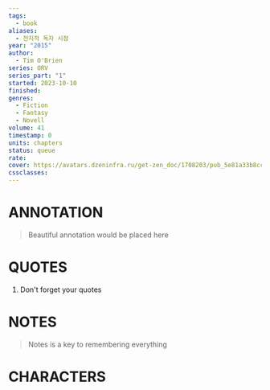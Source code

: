 ```yaml
---
tags:
  - book
aliases:
  - 전지적 독자 시점
year: "2015"
author:
  - Tim O'Brien
series: ORV
series_part: "1"
started: 2023-10-10
finished: 
genres:
  - Fiction
  - Fantasy
  - Novell
volume: 41
timestamp: 0
units: chapters
status: queue
rate: 
cover: https://avatars.dzeninfra.ru/get-zen_doc/1708203/pub_5e81a33b8ccb2b5864348c56_5e81a3ffe76e9e2043c7fb93/scale_1200
cssclasses:
---
```


# ANNOTATION
>Beautiful annotation would be placed here

# QUOTES
1. Don't forget your quotes

# NOTES
>Notes is a key to remembering everything

# CHARACTERS
